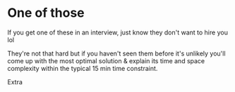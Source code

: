 # One of those

If you get one of these in an interview, just know they don't want to hire you lol

They're not that hard but if you haven't seen them before it's unlikely you'll come up with the most optimal solution & explain its time and space complexity within the typical 15 min time constraint.

Extra